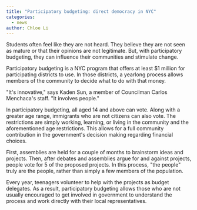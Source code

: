 ```yaml
---
title: "Participatory budgeting: direct democracy in NYC"
categories:
  - news
author: Chloe Li
---
```


Students often feel like they are not heard. They believe they are not seen as mature or that their opinions are not legitimate. But, with participatory budgeting, they can influence their communities and stimulate change.

Participatory budgeting is a NYC program that offers at least $1 million for participating districts to use. In those districts, a yearlong process allows members of the community to decide what to do with that money.

"It's innovative," says Kaden Sun, a member of Councilman Carlos Menchaca's staff. "It involves people."

In participatory budgeting, all aged 14 and above can vote. Along with a greater age range, immigrants who are not citizens can also vote. The restrictions are simply working, learning, or living in the community and the aforementioned age restrictions. This allows for a full community contribution in the government's decision making regarding financial choices.

First, assemblies are held for a couple of months to brainstorm ideas and projects. Then, after debates and assemblies argue for and against projects, people vote for 5 of the proposed projects. In this process, "the people" truly are the people, rather than simply a few members of the population.

Every year, teenagers volunteer to help with the projects as budget delegates. As a result, participatory budgeting allows those who are not usually encouraged to get involved in government to understand the process and work directly with their local representatives.
